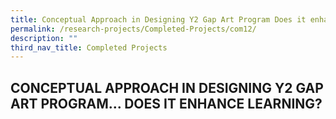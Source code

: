 ```yaml
---
title: Conceptual Approach in Designing Y2 Gap Art Program Does it enhance Learning?
permalink: /research-projects/Completed-Projects/com12/
description: ""
third_nav_title: Completed Projects
---
```

## CONCEPTUAL APPROACH IN DESIGNING Y2 GAP ART PROGRAM... DOES IT ENHANCE LEARNING?

